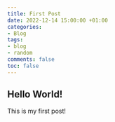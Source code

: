 ```yaml
---
title: First Post
date: 2022-12-14 15:00:00 +01:00
categories:
- Blog
tags:
- blog
- random
comments: false
toc: false
---
```


## Hello World!

This is my first post!